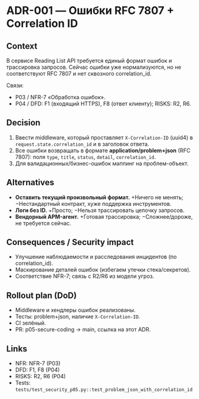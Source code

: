 # ADR-001 — Ошибки RFC 7807 + Correlation ID

## Context
В сервисе Reading List API требуется единый формат ошибок и трассировка запросов. Сейчас ошибки уже нормализуются, но не соответствуют RFC 7807 и нет сквозного correlation_id.

Связи:
- P03 / NFR-7 «Обработка ошибок».
- P04 / DFD: F1 (входящий HTTPS), F8 (ответ клиенту); RISKS: R2, R6.

## Decision
1. Ввести middleware, который проставляет `X-Correlation-ID` (uuid4) в `request.state.correlation_id` и в заголовок ответа.
2. Все ошибки возвращать в формате **application/problem+json** (RFC 7807): поля `type`, `title`, `status`, `detail`, `correlation_id`.
3. Для валидационных/бизнес-ошибок маппинг на проблем-объект.

## Alternatives
- **Оставить текущий произвольный формат.** +Ничего не менять; −Нестандартный контракт, хуже поддержка инструментов.
- **Логи без ID.** +Просто; −Нельзя трассировать цепочку запросов.
- **Вендорный APM-агент.** +Готовая трассировка; −Сложнее/дороже, не требуется сейчас.

## Consequences / Security impact
- Улучшение наблюдаемости и расследования инцидентов (по correlation_id).
- Маскирование деталей ошибок (избегаем утечки стека/секретов).
- Соответствие NFR-7; связь с R2/R6 из модели угроз.

## Rollout plan (DoD)
- Middleware и хендлеры ошибок реализованы.
- Тесты: problem+json, наличие `X-Correlation-ID`.
- CI зелёный.
- PR: p05-secure-coding → main, ссылка на этот ADR.

## Links
- NFR: NFR-7 (P03)
- DFD: F1, F8 (P04)
- RISKS: R2, R6 (P04)
- Tests: `tests/test_security_p05.py::test_problem_json_with_correlation_id`
